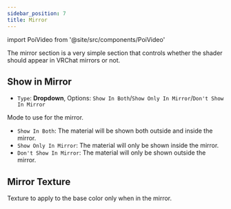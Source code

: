 ```yaml
---
sidebar_position: 7
title: Mirror
---
```

import PoiVideo from '@site/src/components/PoiVideo'

The mirror section is a very simple section that controls whether the shader should appear in VRChat mirrors or not.

## Show in Mirror

- `Type`: **Dropdown**, Options: `Show In Both`/`Show Only In Mirror`/`Don't Show In Mirror`

Mode to use for the mirror.

- `Show In Both`: The material will be shown both outside and inside the mirror.
- `Show Only In Mirror`: The material will only be shown inside the mirror.
- `Don't Show In Mirror`: The material will only be shown outside the mirror.

## Mirror Texture

Texture to apply to the base color only when in the mirror.
